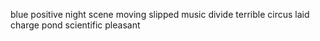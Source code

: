 blue positive night scene moving slipped music divide terrible circus laid charge pond scientific pleasant